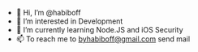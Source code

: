 - 👋 Hi, I’m @habiboff
- 👀 I’m interested in Development
- 💞️ I’m currently learning Node.JS and iOS Security
- 📫 To reach me to byhabiboff@gmail.com send mail

<!---
habiboff/habiboff is a ✨ special ✨ repository because its `README.md` (this file) appears on your GitHub profile.
You can click the Preview link to take a look at your changes.
--->
